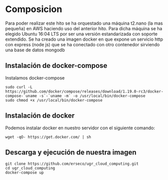 # Composicion

Para poder realizar este hito se ha orquestado una máquina t2.nano (la mas pequeña) en AWS haciendo uso del anterior hito.
Para dicha máquina se ha elegido Ubuntu 16:04 LTS por ser una versión estandarizada con soporte extendido.
Se ha creado una imagen docker en que expone un servicio http con express (node js) que se ha conectado con otro contenedor sirviendo una base de datos mongodb

## Instalación de docker-compose

Instalamos docker-compose
```
sudo curl -L https://github.com/docker/compose/releases/download/1.19.0-rc3/docker-compose-`uname -s`-`uname -m` -o /usr/local/bin/docker-compose
sudo chmod +x /usr/local/bin/docker-compose
```

## Instalación de docker

Podemos instalar docker en nuestro servidor con el siguiente comando:
```
wget -qO- https://get.docker.com/ | sh
```


## Descarga y ejecución de nuestra imagen
```
git clone https://github.com/erseco/ugr_cloud_computing.git
cd ugr_cloud_computing
docker-compose up
```
